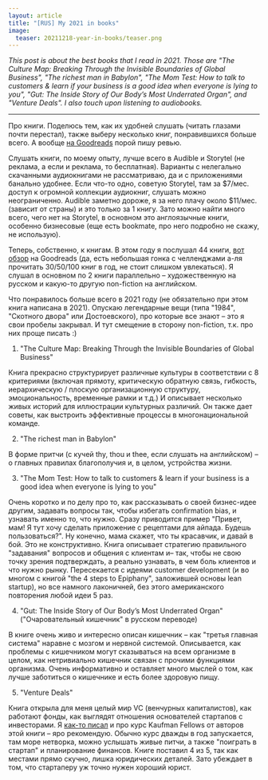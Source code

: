 ```yaml
---
layout: article
title: "[RUS] My 2021 in books"
image:
  teaser: 20211218-year-in-books/teaser.png
---
```


_This post is about the best books that I read in 2021. Those are "The Culture Map: Breaking Through the Invisible Boundaries of Global Business", "The richest man in Babylon", "The Mom Test: How to talk to customers & learn if your business is a good idea when everyone is lying to you", "Gut: The Inside Story of Our Body’s Most Underrated Organ", and "Venture Deals".
I also touch upon listening to audiobooks._

***

Про книги. Поделюсь тем, как их удобней слушать (читать глазами почти перестал), также выберу несколько книг, понравившихся больше всего. А вообще [на Goodreads](https://www.goodreads.com/yorko) порой пишу ревью.

Слушать книги, по моему опыту, лучше всего в Audible и Storytel (не реклама, а если и реклама, то бесплатная). Варианты с нелегально скачанными аудиокнигами не рассматриваю, да и с приложениями банально удобнее. Если что-то одно, советую Storytel, там за $7/мес. доступ к огромной коллекции аудиокниг, слушать можно неограниченно. Audible заметно дороже, я за него плачу около $11/мес. (зависит от страны) и это только за 1 книгу. Зато можно найти много всего, чего нет на Storytel, в основном это англоязычные книги, особенно бизнесовые (еще есть bookmate, про него подробно не скажу, не использую). 

Теперь, собственно, к книгам. В этом году я послушал 44 книги, [вот обзор](https://www.goodreads.com/user/year_in_books/2021/128592442) на Goodreads (да, есть небольшая гонка с челленджами а-ля прочитать 30/50/100 книг в год, не стоит слишком увлекаться). Я слушал в основном по 2 книги параллельно – художественную на русском и какую-то другую non-fiction на английском.

Что понравилось больше всего в 2021 году (не обязательно при этом книга написана в 2021). Опускаю легендарные вещи (типа "1984", "Скотного двора" или Достоевского), про которые все знают – это я свои пробелы закрывал. И тут смещение в сторону non-fiction, т.к. про них проще писать :)

1) "The Culture Map: Breaking Through the Invisible Boundaries of Global Business"

Книга прекрасно структурирует различные культуры в соответствии с 8 критериями (включая прямоту, критическую обратную связь, гибкость, иерархическую / плоскую организационную структуру, эмоциональность, временные рамки и т.д.) И описывает несколько живых историй для иллюстрации культурных различий. Он также дает советы, как выстроить эффективные процессы в многонациональной команде.

2) "The richest man in Babylon"

В форме притчи (с кучей thy, thou и thee, если слушать на английском) – о главных правилах благополучия и, в целом, устройства жизни.

3) "The Mom Test: How to talk to customers & learn if your business is a good idea when everyone is lying to you"

Очень коротко и по делу про то, как рассказывать о своей бизнес-идее другим, задавать вопросы так, чтобы избегать confirmation bias, и узнавать именно то, что нужно. Сразу приводится пример "Привет, мам! Я тут хочу сделать приложение с рецептами для айпада. Будешь пользоваться?". Ну конечно, мама скажет, что ты красавчик, и давай в бой. Это не конструктивно. Книга описывает стратегию правильного "задавания" вопросов и общения с клиентам и– так, чтобы не свою точку зрения подтверждать, а реально узнавать, в чем боль клиентов и что нужно рынку. Пересекается с идеями customer development (и во многом с книгой "the 4 steps to Epiphany", заложившей основы lean startup), но все намного лаконичней, без этого американского повторения любой идеи 5 раз. 

4) "Gut: The Inside Story of Our Body’s Most Underrated Organ" ("Очаровательный кишечник" в русском переводе)

В книге очень живо и интересно описан кишечник – как "третья главная система" наравне с мозгом и нервной системой. Описывается, как проблемы с кишечником могут сказываться на всем организме в целом, как нетривиально кишечник связан с прочими функциями организма. Очень информативно и оставляет много мыслей о том, как лучше заботиться о кишечнике и есть более здоровую пищу. 

5) "Venture Deals"

Книга открыла для меня целый мир VC (венчурных капиталистов), как работают фонды, как выглядят отношения основателей стартапов с инвесторами. Я [как-то писал](https://vk.com/mlcourse?w=wall-158557357_1060) и про курс Kaufman Fellows от авторов этой книги – яро рекомендую. Обычно курс дважды в год запускается, там море нетворка, можно услышать живые питчи, а также "поиграть в стартап" и планирование финансов. Книге поставил 4 из 5, так как местами прямо скучно, лишка юридических деталей. Зато убеждает в том, что стартаперу уж точно нужен хороший юрист.

